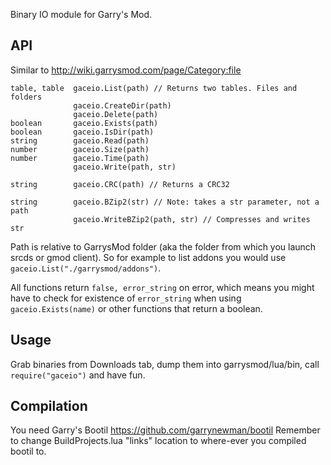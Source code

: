 Binary IO module for Garry's Mod.

## API
Similar to http://wiki.garrysmod.com/page/Category:file
```
table, table  gaceio.List(path) // Returns two tables. Files and folders
              gaceio.CreateDir(path)
              gaceio.Delete(path)
boolean       gaceio.Exists(path)
boolean       gaceio.IsDir(path)
string        gaceio.Read(path)
number        gaceio.Size(path)
number        gaceio.Time(path)
              gaceio.Write(path, str)

string        gaceio.CRC(path) // Returns a CRC32

string        gaceio.BZip2(str) // Note: takes a str parameter, not a path
              gaceio.WriteBZip2(path, str) // Compresses and writes str
```

Path is relative to GarrysMod folder (aka the folder from which you launch srcds or gmod client). So for example to list addons you would use ```gaceio.List("./garrysmod/addons")```.

All functions return ```false, error_string``` on error, which means you might have to check for existence of ```error_string``` when using ```gaceio.Exists(name)``` or other functions that return a boolean.

## Usage
Grab binaries from Downloads tab, dump them into garrysmod/lua/bin, call ```require("gaceio")``` and have fun.

## Compilation
You need Garry's Bootil https://github.com/garrynewman/bootil
Remember to change BuildProjects.lua "links" location to where-ever you compiled bootil to.
